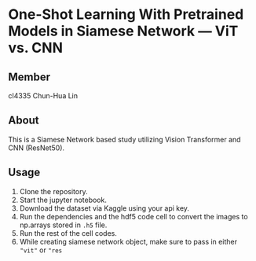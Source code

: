 # One-Shot Learning With Pretrained Models in Siamese Network — ViT vs. CNN #

## Member ##
cl4335
Chun-Hua Lin

## About ##

This is a Siamese Network based study utilizing Vision Transformer and CNN (ResNet50).
## Usage ##

1. Clone the repository.
2. Start the jupyter notebook.
3. Download the dataset via Kaggle using your api key.
4. Run the dependencies and the hdf5 code cell to convert the images to np.arrays stored in ```.h5``` file.
5. Run the rest of the cell codes.
6. While creating siamese network object, make sure to pass in either ```"vit"``` or ```"res```
